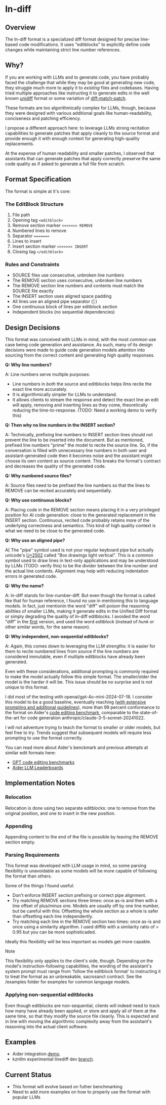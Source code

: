 # ln-diff

## Overview

The ln-diff format is a specialized diff format designed for precise line-based code modifications. It uses "editblocks" to explicitly define code changes while maintaining strict line number references.

## Why?

If you are working with LLMs and to generate code, you have probably faced the challenge that while they may be good at generating new code, they struggle much more to apply it to *existing* files and codebases. Having tried multiple approaches like instructing it to generate edits in the well known [unidiff](https://www.gnu.org/software/diffutils/manual/html_node/Example-Unified.html) format or some variation of [diff-match-patch](https://github.com/google/diff-match-patch/wiki/Unidiff).

These formats are too algorithmically complex for LLMs, though, because they were designed with various additional goals like human-readability, conciseness and patching efficiency.

I propose a different approach here: to leverage LLMs strong recitation capabilities to generate patches that apply cleanly to the source format and provide enough it with enough context for generating high-quality replacements.

At the expense of human readability and smaller patches, I observed that assistants that can generate patches that apply correctly preserve the same code quality as if asked to generate a full file from scratch.


## Format Specification

The format is simple at it's core:

### The EditBlock Structure
1. File path
2. Opening tag `<editblock>`
3. Remove section marker `<<<<<<< REMOVE`
4. Numbered lines to remove
5. Separator `=======`
6. Lines to insert
7. Insert section marker `>>>>>>> INSERT`
8. Closing tag `</editblock>`

### Rules and Constraints
- SOURCE files use consecutive, unbroken line numbers
- The REMOVE section uses consecutive, unbroken line numbers
- The REMOVE section line numbers and contents must match the SOURCE file exactly
- The INSERT section uses aligned space padding
- All lines use an aligned pipe separator (│)
- One continuous block of lines per editblock section
- Independent blocks (no sequential dependencies)

## Design Decisions

This format was conceived with LLMs in mind, with the most common use case being code generation and assistance. As such, many of its design decisions were made to guide code generation models attention into sourcing from the correct content and generating high quality responses.

**Q: Why line numbers?**

A: Line numbers serve multiple purposes:
- Line numbers in *both* the source and editblocks helps llms recite the exact line more accurately.
- It is algorithmically simpler for LLMs to understand.
- It allows clients to stream the response and detect the exact line an edit will apply, removing and inserting lines as they come, theoretically reducing the time-to-response. (TODO: Need a working demo to verify this)

**Q: Then why no line numbers in the INSERT section?**

A: Technically, prefixing line numbers to INSERT section lines should not prevent the line to be inserted into the document. But as mentioned, prefixed line numbers "prime" the model to recite the source line. So, if the conversation is filled with unnecessary line numbers in both user and assistant-generated code then it becomes noise and the assistant might choose its own content as source content. This breaks the format's contract and decreases the quality of the generated code.

**Q: Why numbered source files?**

A: Source files need to be prefixed the line numbers so that the lines to REMOVE can be recited accurately and sequentially.

**Q: Why use continuous blocks?**

A: Placing code in the REMOVE section means placing it in a very privileged position for AI code generation: close to the generated replacement in the INSERT section. Continuous, recited code probably retains more of the underlying correctness and semantics. This kind of high quality context is what we need to be close to the generated code.

**Q: Why use an aligned pipe?**

A[ The "pipe" symbol used is not your regular keyboard pipe but actually unicode's [U+2502](https://www.htmlsymbols.xyz/unicode/U+2502) called "Box drawings light vertical". This is a common symbol used to draw lines in text-only applications and may be understood by LLMs (TODO: verify this) to be the divider between the line number and the actual line contents. Alignment may help with reducing indentation errors in generated code.

**Q: Why the name?**

A: ln-diff stands for line-number-diff. But even though the format is called like that for human reference, I found no use in mentioning this to language models. In fact, just mentionin the word "diff" will poison the reasoning abilities of smaller LLMs, making it generate edits in the Unified Diff format or simply degrading the quality of ln-diff editblocks. I avoided the word "diff" in the [first]() version, and used the word *editblock* (instead of *hunk* or other similar words, for the same reason).

**Q: Why independent, non-sequential editblocks?**

A: Again, this comes down to leveraging the LLM strengths: it is easier for them to recite numbered lines from source if the line numbers are considered immutable, even if multiple editblocks have already been generated.

Even with these considerations, additional prompting is commonly required to make the model actually follow this simple format. The smaller/older the model is the harder it will be. This issue should be no surprise and is not unique to this format.

I did most of the testing with openai/gpt-4o-mini-2024-07-18. I consider this model to be a good baseline, eventually reaching ([with extensive prompting and additional guidelines]()), more than 99 percent conformance to the format on Aider's [code editing benchmark](https://github.com/Aider-AI/aider/tree/main/benchmark), comparable to the state-of-the-art for code generation anthropic/claude-3-5-sonnet-20241022.

I will not adventure trying to teach the format to smaller or older models, but feel free to try. Trends suggest that subsequent models will require less prompting to use the format correctly.

You can read more about Aider's benckmark and previous attempts at similar edit formats here:

- [GPT code editing benchmarks](https://aider.chat/docs/benchmarks.html)
- [Aider LLM Leaderboards](https://aider.chat/docs/leaderboards/)

## Implementation Notes

### Relocation
Relocation is done using two separate editblocks: one to remove from the original position, and one to insert in the new position.

### Appending
Appending content to the end of the file is possible by leaving the REMOVE section empty.

### Parsing Requirements
This format was developed with LLM usage in mind, so some parsing flexibility is unavoidable as some models will be more capable of following the format than others.

Some of the things I found useful:

- Don't enforce INSERT section prefixing or correct pipe alignment.
- Try matching REMOVE sections three times: once as-is and then with a line offset of plus/minus one.
    Models are usually off by one line number, but be careful with this: Offsetting the whole section as a whole is safer than offsetting each line independently.
- Try matching each line in the REMOVE section two times: once as-is and once using a similarity algorithm.
    I used difflib with a similarity ratio of > 0.95 but you can be more sophisticaded.

Ideally this flexibility will be less important as models get more capable.

> [!NOTE]
> This flexibility only applies to the client's side, though. Depending on the model's instruction-following capabilities, the wording of the assistant's system prompt must range from 'follow the editblock format' to instructing it to treat the format as an unbreakable, sacrosanct contract. See the /examples folder for examples for common language models.

### Applying non-sequential editblocks

Even though editblocks are non-sequential, clients will indeed need to track how many have already been applied, or store and apply all of them at the same time, so that they modify the source file cleanly. This is expected and in line with moving the algorithmic complexity away from the assistant's reasoning into the actual client software.

## Examples

- Aider integration [demo](https://github.com/Aider-AI/aider/pull/2174).
- kznllm experimental linediff dev [branch](https://github.com/dceluis/kznllm.nvim/tree/dev/lua/kznllm/lndiff).

## Current Status

- This format will evolve based on futher benchmarking
- Need to add more examples on how to properly use the format with popular LLMs
